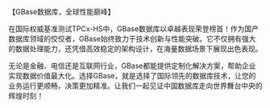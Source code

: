 【GBase数据库，全球性能巅峰】

在国际权威基准测试TPCx-HS中，GBase数据库以卓越表现荣登榜首！作为国产数据库领域的佼佼者，GBase始终致力于技术创新与性能突破。它不仅拥有强大的数据处理能力，还凭借高效稳定的架构设计，在海量数据场景下展现出色表现。

无论是金融、电信还是互联网行业，GBase都能提供定制化解决方案，帮助企业实现数据价值最大化。选择GBase，就是选择了国际领先的数据库技术，让您的业务运行更顺畅，决策更加精准。让我们一起见证中国数据库走向世界舞台中央的辉煌时刻！